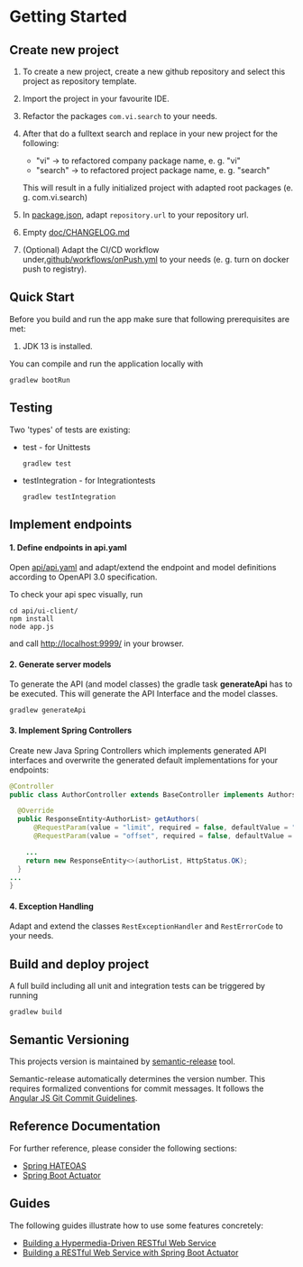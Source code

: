 # Getting Started

## Create new project 
1. To create a new project, create a new github repository and select this project as repository template.
2. Import the project in your favourite IDE.
3. Refactor the packages `com.vi.search` to your needs.
4. After that do a fulltext search and replace in your new project for the following:
    * "vi"  -> to refactored company package name, e. g. "vi"
    * "search"  -> to refactored project package name, e. g. "search"
   
   This will result in a fully initialized project with adapted root packages (e. g. com.vi.search)
5. In [package.json](package.json), adapt `repository.url` to your repository url.
6. Empty [doc/CHANGELOG.md](doc/CHANGELOG.md)
7. (Optional) Adapt the CI/CD workflow under[.github/workflows/onPush.yml](.github/workflows/onPush.yml) to your needs (e. g. turn on docker push to registry).

## Quick Start

Before you build and run the app make sure that following prerequisites are met:

1. JDK 13 is installed.

You can compile and run the application locally with
<pre><code>gradlew bootRun</code></pre>

## Testing
Two 'types' of tests are existing:
* test - for Unittests
    <pre><code>gradlew test</code></pre>
* testIntegration - for Integrationtests
    <pre><code>gradlew testIntegration</code></pre>

## Implement endpoints
#### 1. Define endpoints in api.yaml
Open [api/api.yaml](api/api.yaml) and adapt/extend the endpoint and  model definitions according to OpenAPI 3.0 specification.

To check your api spec visually, run
 ```
cd api/ui-client/
npm install
node app.js
 ```
and call [http://localhost:9999/](http://localhost:9999/) in your browser.
#### 2. Generate server models
To generate the API (and model classes) the gradle task **generateApi** has to be executed.
This will generate the API Interface and the model classes.

    gradlew generateApi


#### 3. Implement Spring Controllers
Create new Java Spring Controllers which implements generated API interfaces and overwrite the generated default implementations for your endpoints:
```java
@Controller
public class AuthorController extends BaseController implements AuthorsApi {

  @Override
  public ResponseEntity<AuthorList> getAuthors(
      @RequestParam(value = "limit", required = false, defaultValue = "10") Integer limit,
      @RequestParam(value = "offset", required = false, defaultValue = "0") Integer offset) {

    ...
    return new ResponseEntity<>(authorList, HttpStatus.OK);
  }
...
}
```

#### 4. Exception Handling
Adapt and extend the classes `RestExceptionHandler` and `RestErrorCode` to your needs. 

## Build and deploy project
A full build including all unit and integration tests can be triggered by running 
<pre><code>gradlew build</code></pre>

## Semantic Versioning
This projects version is maintained by [semantic-release](https://github.com/semantic-release/semantic-release) tool.

Semantic-release automatically determines the version number. This requires formalized conventions for commit messages. It follows the [Angular JS Git Commit Guidelines](https://github.com/angular/angular.js/blob/master/DEVELOPERS.md#-git-commit-guidelines).

## Reference Documentation
For further reference, please consider the following sections:

* [Spring HATEOAS](https://docs.spring.io/spring-boot/docs/2.2.1.RELEASE/reference/htmlsingle/#boot-features-spring-hateoas)
* [Spring Boot Actuator](https://docs.spring.io/spring-boot/docs/2.2.1.RELEASE/reference/htmlsingle/#production-ready)

## Guides
The following guides illustrate how to use some features concretely:

* [Building a Hypermedia-Driven RESTful Web Service](https://spring.io/guides/gs/rest-hateoas/)
* [Building a RESTful Web Service with Spring Boot Actuator](https://spring.io/guides/gs/actuator-service/)

